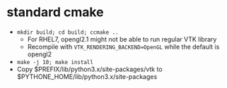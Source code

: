 # standard cmake
- `mkdir build; cd build; ccmake ..`
  - For RHEL7, opengl2.1 might not be able to run regular VTK library
  - Recompile with `VTK_RENDERING_BACKEND=OpenGL` while the default is opengl2
- `make -j 10; make install`
- Copy $PREFIX/lib/python3.x/site-packages/vtk to $PYTHONE_HOME/lib/python3.x/site-packages
